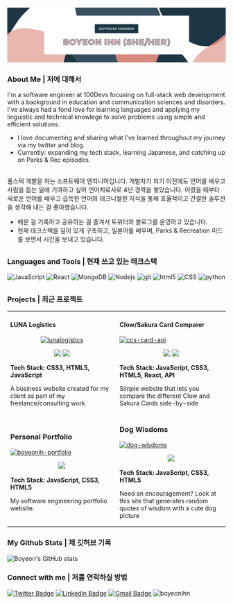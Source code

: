 <p align="center"><img src="https://github.com/boyeonihn/boyeonihn/blob/b11b984fb1ff47f9b89bbde30d05d48a6312a37e/github-banner-boyeonihn.png" alt="Boyeon Ihn Profile Banner" border="0" width="850"></p>

### About Me | 저에 대해서 
I'm a software engineer at 100Devs focusing on full-stack web development with a background in education and communication sciences and disorders. 
I've always had a fond love for learning languages and applying my linguistic and technical knowlege to solve problems using simple and efficient solutions. 
- I love documenting and sharing what I've learned throughout my journey via my twitter and blog. 
- Currently: expanding my tech stack, learning Japanese, and catching up on Parks & Rec episodes. 

##
풀스택 개발을 하는 소프트웨어 엔지니어입니다. 개발자가 되기 이전에도 언어를 배우고 사람을 돕는 일에 기여하고 싶어 언어치료사로 4년 경력을 쌓았습니다. 어렸을 때부터 새로운 언어를 배우고 습득한 언어와 테크니컬한 지식을 통해 효율적이고 간결한 솔루션을 생각해 내는 걸 좋아했습니다. 
- 배운 걸 기록하고 공유하는 걸 즐겨서 트위터와 블로그를 운영하고 있습니다. 
- 현재 테크스택을 깊이 있게 구축하고, 일본어를 배우며, Parks & Recreation 미드를 보면서 시간을 보내고 있습니다.  

##
### Languages and Tools | 현재 쓰고 있는 테크스택 
![JavaScript](https://img.shields.io/badge/-JavaScript-000?&logo=JavaScript)
<img alt="React" src="https://img.shields.io/badge/-React-45b8d8?style=flat-square&logo=react&logoColor=white&style=flat" />
<img alt="MongoDB" src="https://img.shields.io/badge/-MongoDB-13aa52?style=flat-square&logo=mongodb&logoColor=white&style=flat" />
<img alt="Nodejs" src="https://img.shields.io/badge/-Nodejs-43853d?style=flat-square&logo=Node.js&logoColor=white&style=flat" />
<img alt="git" src="https://img.shields.io/badge/-Git-F05032?style=flat-square&logo=git&logoColor=white&style=flat" />
<img alt="html5" src="https://img.shields.io/badge/-HTML5-E34F26?style=flat-square&logo=html5&logoColor=white&style=flat" />
![CSS](https://img.shields.io/badge/Style-CSS-informational?style=flat&logo=css3&logoColor=white&color=4AB197)
<img alt ="python" src="https://img.shields.io/badge/-Python-3776AB?logo=python&logoColor=white&style=flat " />



##
### Projects | 최근 프로젝트 
<div align="center">
	<table>
		<tr>
			<td width="50%">
				<h4>LUNA Logistics</h4>
				<div align="center">  
					<a href='https://lunafreight.com/' target="_blank"><img src="https://i.ibb.co/j30W0T3/lunalogistics.png" alt="lunalogistics" border="0"></a>
					<p>
						<a href="https://github.com/boyeonihn/luna-logistics-website" target="_blank"><img src="https://img.shields.io/badge/Repo-green?style=for-the-badge&logo=github"/></a>  
						<a href="https://lunafreight.com/" target="_blank"><img src="https://img.shields.io/badge/Live-blue?style=for-the-badge&color=0892d0"/></a>	
					</p>
					<p align="left"><strong> Tech Stack: CSS3, HTML5, JavaScript</strong></p>
     <p align="left">A business website created for my client as part of my freelance/consulting work</p>
				</div>
			</td>
			<td width="50%">
				<h4>Clow/Sakura Card Comparer</h4>
				<div align="left" >  
					<a href='https://glowing-moonbeam-1668fc.netlify.app/' target="_blank">
						<img src="https://i.ibb.co/KGcCGtR/ccs-card-api.png" alt="ccs-card-api" border="0">
					</a>
					<p align="center">
						<a href="https://github.com/boyeonihn/card-captor-api" target="_blank"><img src="https://img.shields.io/badge/Repo-green?style=for-the-badge&logo=github"/></a>  
						<a href="https://glowing-moonbeam-1668fc.netlify.app/" target="_blank"><img src="https://img.shields.io/badge/Live-blue?style=for-the-badge&color=0892d0"/></a>	
					</p>
					 <p><strong>Tech Stack: JavaScript, CSS3, HTML5, React, API</strong></p>
					<p>Simple website that lets you compare the different Clow and Sakura Cards side-by-side</p>
				</div>
        </tr>
	    <tr>
            <td width="50%">
                <h3>Personal Portfolio</h3>
                <div align="left" >  
                    <a href='https://boyeonihn.com' target="_blank"><img src="https://i.ibb.co/bgt1zmr/boyeonih-portfolio.png" alt="boyeonih-portfolio" border="0"></a>
                    <p align="center">
                        <a href="https://boyeonihn.com" target="_blank">
                            <img src="https://img.shields.io/badge/Live-lightgrey?style=for-the-badge&color=0892d0"/>
                        </a>	
                    </p>
                    <p><strong>Tech Stack: JavaScript, CSS3, HTML5</strong></p>
		    <p>My software engineering portfolio website.</p>
                </div>
            </td>
            <td width="50%">
                <h3 align="left">Dog Wisdoms</h3>
                <div align="left">  
                    <a href='https://relaxed-entremet-c40b40.netlify.app/' target="_blank"><img src="https://i.ibb.co/JqGgDSY/dog-wisdoms.png" alt="dog-wisdoms" border="0"></a>
                    <p align="center">
                        <a href="https://relaxed-entremet-c40b40.netlify.app/" target="_blank"><img src="https://img.shields.io/badge/Live-lightgrey?style=for-the-badge&color=0892d0"/></a>	
                    </p>
                    <p><strong>Tech Stack: JavaScript, CSS3, HTML5</strong></p>
		    <p>Need an encouragement? Look at this site that generates random quotes of wisdom with a cute dog picture</p>
                </div>	
            </td>
        </tr>
	</table>
</div>

### My Github Stats | 제 깃허브 기록

![Boyeon's GitHub stats](https://github-readme-stats.vercel.app/api?username=boyeonihn&theme=material-palenight&show_icons=true)

### Connect with me | 저를 연락하실 방법
[![Twitter Badge](https://img.shields.io/badge/-@boyeonihn-1ca0f1?style=flat-square&labelColor=1ca0f1&logo=twitter&logoColor=white&style=flat&link=https://twitter.com/boyeonihn)](https://twitter.com/boyeonihn) 
[![Linkedin Badge](https://img.shields.io/badge/-LinkedIn-blue?style=flat-square&logo=Linkedin&logoColor=white&style=flat&link=https://www.linkedin.com/in/boyeonihn/)](https://www.linkedin.com/in/boyeonihn/)
[![Gmail Badge](https://img.shields.io/badge/-boyeonihn@gmail.com-c14438?style=flat-square&logo=Gmail&logoColor=white&style=flat&link=mailto:boyeonihn@gmail.com)](mailto:april.you@gmail.com)
<img src="https://komarev.com/ghpvc/?username=boyeonihn&label=Profile%20views&color=0e75b6&style=flat" alt="boyeonihn" />
<!---
boyeonihn/boyeonihn is a ✨ special ✨ repository because its `README.md` (this file) appears on your GitHub profile.
You can click the Preview link to take a look at your changes.
--->
